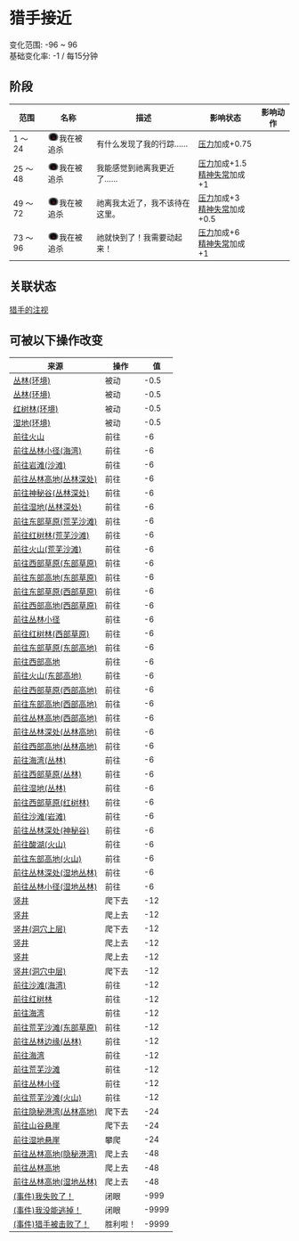 # 猎手接近  
变化范围: -96 ~ 96  
基础变化率: -1 / 每15分钟  
## 阶段  
范围  |  名称  |  描述  |  影响状态  |  影响动作  
----  |  ----  |  ----  |  ----  |  ----  
1 ～ 24  |  <img decoding="async" src="Sprite/HunterProximity.png" href="a.md" style="max-width:20px;max-height:20px;">我在被追杀  |  有什么发现了我的行踪……  |  [压力](Stress.md)加成+0.75  |    
25 ～ 48  |  <img decoding="async" src="Sprite/HunterProximity.png" href="a.md" style="max-width:20px;max-height:20px;">我在被追杀  |  我能感觉到祂离我更近了……  |  [压力](Stress.md)加成+1.5<br>[精神失常](MindState.md)加成+1  |    
49 ～ 72  |  <img decoding="async" src="Sprite/HunterProximity.png" href="a.md" style="max-width:20px;max-height:20px;">我在被追杀  |  祂离我太近了，我不该待在这里。  |  [压力](Stress.md)加成+3<br>[精神失常](MindState.md)加成+0.5  |    
73 ～ 96  |  <img decoding="async" src="Sprite/HunterProximity.png" href="a.md" style="max-width:20px;max-height:20px;">我在被追杀  |  祂就快到了！我需要动起来！  |  [压力](Stress.md)加成+6<br>[精神失常](MindState.md)加成+1  |    
## 关联状态  
[猎手的注视](HunterInsight.md)  
## 可被以下操作改变  
来源  |  操作  |  值  
----  |  ----  |  ----  
[丛林(环境)](Env_DeepJungle.md)  |  被动  |  -0.5  
[丛林(环境)](Env_Jungle.md)  |  被动  |  -0.5  
[红树林(环境)](Env_Mangroves.md)  |  被动  |  -0.5  
[湿地(环境)](Env_Wetlands.md)  |  被动  |  -0.5  
[前往火山](Path_AcidLakeToVolcano.md)  |  前往  |  -6  
[前往丛林小径(海湾)](Path_BayToJungle.md)  |  前往  |  -6  
[前往岩滩(沙滩)](Path_BeachToRocks.md)  |  前往  |  -6  
[前往丛林高地(丛林深处)](Path_DeepJungleToJungleHighlands.md)  |  前往  |  -6  
[前往神秘谷(丛林深处)](Path_DeepJungleToValley.md)  |  前往  |  -6  
[前往湿地(丛林深处)](Path_DeepJungleToWetlands.md)  |  前往  |  -6  
[前往东部草原(荒芜沙滩)](Path_DesolateBeachToGrasslandsE.md)  |  前往  |  -6  
[前往红树林(荒芜沙滩)](Path_DesolateBeachToMangroves.md)  |  前往  |  -6  
[前往火山(荒芜沙滩)](Path_DesolateBeachToVolcano.md)  |  前往  |  -6  
[前往西部草原(东部草原)](Path_GrasslandsEToGrasslandsW.md)  |  前往  |  -6  
[前往东部高地(东部草原)](Path_GrasslandsEToHighlandsE.md)  |  前往  |  -6  
[前往东部草原(西部草原)](Path_GrasslandsWToGrasslandsE.md)  |  前往  |  -6  
[前往西部高地(西部草原)](Path_GrasslandsWToHighlandsW.md)  |  前往  |  -6  
[前往丛林小径](Path_GrasslandsWToJungle.md)  |  前往  |  -6  
[前往红树林(西部草原)](Path_GrasslandsWToMangroves.md)  |  前往  |  -6  
[前往东部草原(东部高地)](Path_HighlandsEToGrasslandsE.md)  |  前往  |  -6  
[前往西部高地](Path_HighlandsEToHighlandsW.md)  |  前往  |  -6  
[前往火山(东部高地)](Path_HighlandsEToVolcano.md)  |  前往  |  -6  
[前往西部草原(西部高地)](Path_HighlandsWToGrasslandsW.md)  |  前往  |  -6  
[前往东部高地(西部高地)](Path_HighlandsWToHighlandsE.md)  |  前往  |  -6  
[前往丛林高地(西部高地)](Path_HighlandsWToJungleHighlands.md)  |  前往  |  -6  
[前往丛林深处(丛林高地)](Path_JungleHighlandsToDeepJungle.md)  |  前往  |  -6  
[前往西部高地(丛林高地)](Path_JungleHighlandsToHighlandsW.md)  |  前往  |  -6  
[前往海湾(丛林)](Path_JungleToBay.md)  |  前往  |  -6  
[前往西部草原(丛林)](Path_JungleToGrasslandsW.md)  |  前往  |  -6  
[前往湿地(丛林)](Path_JungleToWetlands.md)  |  前往  |  -6  
[前往西部草原(红树林)](Path_MangrovesToGrasslandsW.md)  |  前往  |  -6  
[前往沙滩(岩滩)](Path_RocksToBeach.md)  |  前往  |  -6  
[前往丛林深处(神秘谷)](Path_ValleyToDeepJungle.md)  |  前往  |  -6  
[前往酸湖(火山)](Path_VolcanoToAcidLake.md)  |  前往  |  -6  
[前往东部高地(火山)](Path_VolcanoToHighlandsE.md)  |  前往  |  -6  
[前往丛林深处(湿地丛林)](Path_WetlandsToDeepJungle.md)  |  前往  |  -6  
[前往丛林小径(湿地丛林)](Path_WetlandsToJungle.md)  |  前往  |  -6  
[竖井](ShaftCrystalChamberToFloodedChamber.md)  |  爬下去  |  -12  
[竖井](ShaftFloodedChamberToCrystalChamber.md)  |  爬上去  |  -12  
[竖井(洞穴上层)](ShaftHighChamberToMidChamber.md)  |  爬下去  |  -12  
[竖井](ShaftLowChamberToMidChamber.md)  |  爬上去  |  -12  
[竖井](ShaftMidChamberToHighChamber.md)  |  爬上去  |  -12  
[竖井(洞穴中层)](ShaftMidChamberToLowChamber.md)  |  爬下去  |  -12  
[前往沙滩(海湾)](Path_BayToBeach.md)  |  前往  |  -12  
[前往红树林](Path_BayToMangroves.md)  |  前往  |  -12  
[前往海湾](Path_BeachToBay.md)  |  前往  |  -12  
[前往荒芜沙滩(东部草原)](Path_GrasslandsEToDesolateBeach.md)  |  前往  |  -12  
[前往丛林边缘(丛林)](Path_JungleToOutskirts.md)  |  前往  |  -12  
[前往海湾](Path_MangrovesToBay.md)  |  前往  |  -12  
[前往荒芜沙滩](Path_MangrovesToDesolateBeach.md)  |  前往  |  -12  
[前往丛林小径](Path_OutskirtsToJungle.md)  |  前往  |  -12  
[前往荒芜沙滩(火山)](Path_VolcanoToDesolateBeach.md)  |  前往  |  -12  
[前往隐秘港湾(丛林高地)](Path_JungleHighlandsToCove.md)  |  爬下去  |  -24  
[前往山谷悬崖](Path_JungleHighlandsToValley.md)  |  爬下去  |  -24  
[前往湿地悬崖](Path_JungleHighlandsToWetlands.md)  |  攀爬  |  -24  
[前往丛林高地(隐秘港湾)](Path_CoveToJungleHighlands.md)  |  爬上去  |  -48  
[前往丛林高地](Path_ValleyToJungleHighlands.md)  |  爬上去  |  -48  
[前往丛林高地(湿地丛林)](Path_WetlandsToJungleHighlands.md)  |  爬上去  |  -48  
[(事件)我失败了！](Event_HunterFightBadFailure.md)  |  闭眼  |  -999  
[(事件)我没能逃掉！](Event_HunterFightFailedRetreat.md)  |  闭眼  |  -9999  
[(事件)猎手被击败了！](Event_HunterFightSuccess.md)  |  胜利啦！  |  -9999  
